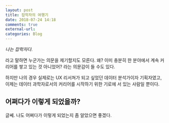 ```yaml
---
layout: post
title: 잡학자의 여행기 
date: 2018-07-24 14:18
comments: true
external-url:
categories: Blog
---
```


*나는 잡학자다.*

라고 말하면 누군가는 의문을 제기할지도 모른다. 왜? 이미 충분히 한 분야에서 계속 커리어를 쌓고 있는 것 아니었어? 라는 의문감이 들 수도 있다. 

하지만 나의 경우 실제로는 UX 리서쳐가 되고 싶었던 데이터 분석가이자 기획자였고, 이제는 데이터 과학자로서의 커리어를 시작하기 위한 기로에 서 있는 사람일 뿐이다.

어쩌다가 이렇게 되었을까?
------------------------

글쎄. 나도 어쩌다가 이렇게 되었는지 좀 알았으면 좋겠다. 

